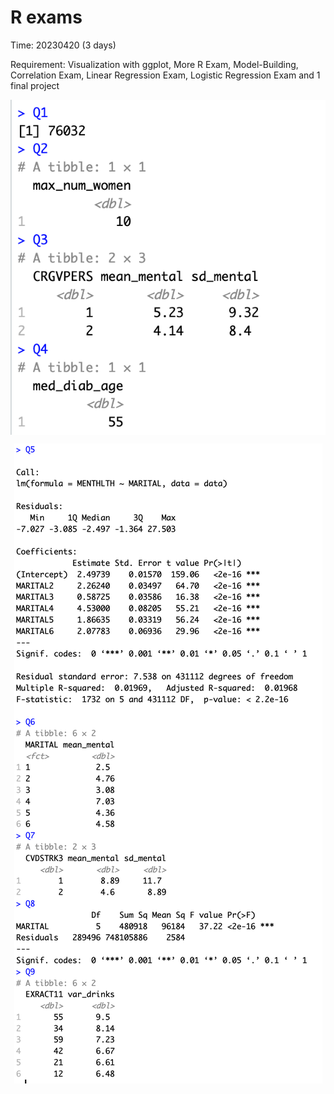 # R exams

Time: 20230420 (3 days)

Requirement: Visualization with ggplot, More R Exam, Model-Building, Correlation Exam, Linear Regression Exam, Logistic Regression Exam and 1 final project

<p align="center">
  <img src="./src/out1.png" align="middle" />
</p>


<p align="center">
  <img src="./src/out2.png" align="middle" />
</p>
